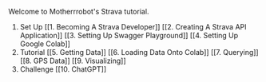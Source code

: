 Welcome to Motherrrobot's Strava tutorial.

1. Set Up
   [[1. Becoming A Strava Developer]]
   [[2. Creating A Strava API Application]]
   [[3. Setting Up Swagger Playground]]
   [[4. Setting Up Google Colab]]
2. Tutorial
   [[5. Getting Data]]
   [[6.  Loading Data Onto Colab]]
   [[7. Querying]]
   [[8. GPS Data]]
   [[9. Visualizing]]
3. Challenge
   [[10. ChatGPT]]
   